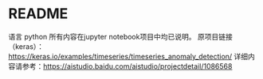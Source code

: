 # README


语言 python
所有内容在jupyter notebook项目中均已说明。
原项目链接（keras）：https://keras.io/examples/timeseries/timeseries_anomaly_detection/
详细内容请参考：https://aistudio.baidu.com/aistudio/projectdetail/1086568
